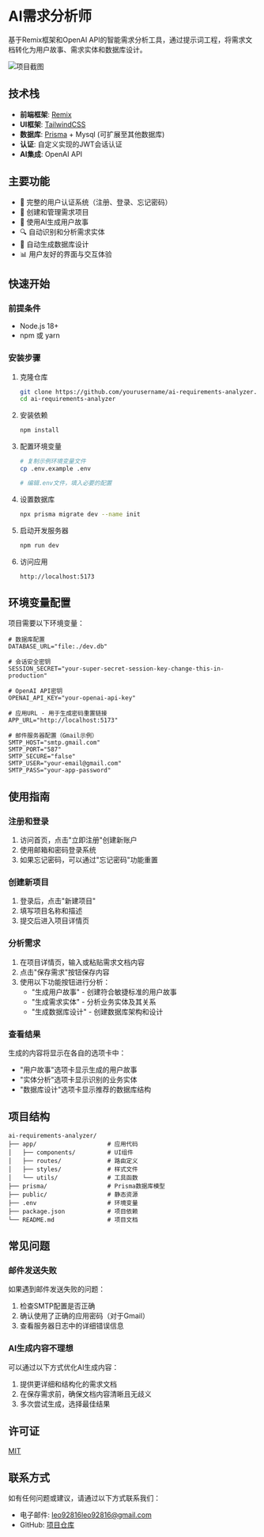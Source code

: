 # AI需求分析师

基于Remix框架和OpenAI API的智能需求分析工具，通过提示词工程，将需求文档转化为用户故事、需求实体和数据库设计。

![项目截图](https://images.unsplash.com/photo-1551434678-e076c223a692?ixlib=rb-1.2.1&ixid=eyJhcHBfaWQiOjEyMDd9&auto=format&fit=crop&w=2850&q=80)

## 技术栈

- **前端框架**: [Remix](https://remix.run/)
- **UI框架**: [TailwindCSS](https://tailwindcss.com/)
- **数据库**: [Prisma](https://www.prisma.io/) + Mysql (可扩展至其他数据库)
- **认证**: 自定义实现的JWT会话认证
- **AI集成**: OpenAI API

## 主要功能

- 🔐 完整的用户认证系统（注册、登录、忘记密码）
- 📝 创建和管理需求项目
- 🤖 使用AI生成用户故事
- 🔍 自动识别和分析需求实体
- 💾 自动生成数据库设计
- 📊 用户友好的界面与交互体验

## 快速开始

### 前提条件

- Node.js 18+
- npm 或 yarn

### 安装步骤

1. 克隆仓库
   ```bash
   git clone https://github.com/yourusername/ai-requirements-analyzer.git
   cd ai-requirements-analyzer
   ```

2. 安装依赖
   ```bash
   npm install
   ```

3. 配置环境变量
   ```bash
   # 复制示例环境变量文件
   cp .env.example .env
   
   # 编辑.env文件，填入必要的配置
   ```

4. 设置数据库
   ```bash
   npx prisma migrate dev --name init
   ```

5. 启动开发服务器
   ```bash
   npm run dev
   ```

6. 访问应用
   ```
   http://localhost:5173
   ```

## 环境变量配置

项目需要以下环境变量：

```
# 数据库配置
DATABASE_URL="file:./dev.db"

# 会话安全密钥
SESSION_SECRET="your-super-secret-session-key-change-this-in-production"

# OpenAI API密钥
OPENAI_API_KEY="your-openai-api-key"

# 应用URL - 用于生成密码重置链接
APP_URL="http://localhost:5173"

# 邮件服务器配置（Gmail示例）
SMTP_HOST="smtp.gmail.com"
SMTP_PORT="587"
SMTP_SECURE="false"
SMTP_USER="your-email@gmail.com"
SMTP_PASS="your-app-password"
```

## 使用指南

### 注册和登录

1. 访问首页，点击"立即注册"创建新账户
2. 使用邮箱和密码登录系统
3. 如果忘记密码，可以通过"忘记密码"功能重置

### 创建新项目

1. 登录后，点击"新建项目"
2. 填写项目名称和描述
3. 提交后进入项目详情页

### 分析需求

1. 在项目详情页，输入或粘贴需求文档内容
2. 点击"保存需求"按钮保存内容
3. 使用以下功能按钮进行分析：
   - "生成用户故事" - 创建符合敏捷标准的用户故事
   - "生成需求实体" - 分析业务实体及其关系
   - "生成数据库设计" - 创建数据库架构和设计

### 查看结果

生成的内容将显示在各自的选项卡中：
- "用户故事"选项卡显示生成的用户故事
- "实体分析"选项卡显示识别的业务实体
- "数据库设计"选项卡显示推荐的数据库结构

## 项目结构

```
ai-requirements-analyzer/
├── app/                    # 应用代码
│   ├── components/         # UI组件
│   ├── routes/             # 路由定义
│   ├── styles/             # 样式文件
│   └── utils/              # 工具函数
├── prisma/                 # Prisma数据库模型
├── public/                 # 静态资源
├── .env                    # 环境变量
├── package.json            # 项目依赖
└── README.md               # 项目文档
```

## 常见问题

### 邮件发送失败

如果遇到邮件发送失败的问题：
1. 检查SMTP配置是否正确
2. 确认使用了正确的应用密码（对于Gmail）
3. 查看服务器日志中的详细错误信息

### AI生成内容不理想

可以通过以下方式优化AI生成内容：
1. 提供更详细和结构化的需求文档
2. 在保存需求前，确保文档内容清晰且无歧义
3. 多次尝试生成，选择最佳结果

## 许可证

[MIT](LICENSE)

## 联系方式

如有任何问题或建议，请通过以下方式联系我们：
- 电子邮件: leo92816leo92816@gmail.com
- GitHub: [项目仓库](https://github.com/MagicalLeo/Ai-Requirement-Analyzer)